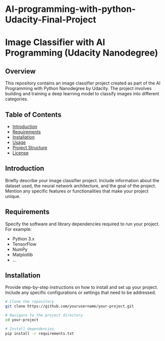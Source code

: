 # AI-programming-with-python-Udacity-Final-Project

# Image Classifier with AI Programming (Udacity Nanodegree)

## Overview

This repository contains an image classifier project created as part of the AI Programming with Python Nanodegree by Udacity. The project involves building and training a deep learning model to classify images into different categories.

## Table of Contents

- [Introduction](#introduction)
- [Requirements](#requirements)
- [Installation](#installation)
- [Usage](#usage)
- [Project Structure](#project-structure)
- [License](#license)

## Introduction

Briefly describe your image classifier project. Include information about the dataset used, the neural network architecture, and the goal of the project. Mention any specific features or functionalities that make your project unique.

## Requirements

Specify the software and library dependencies required to run your project. For example:

- Python 3.x
- TensorFlow
- NumPy
- Matplotlib
- ...

## Installation

Provide step-by-step instructions on how to install and set up your project. Include any specific configurations or settings that need to be addressed.

```bash
# Clone the repository
git clone https://github.com/yourusername/your-project.git

# Navigate to the project directory
cd your-project

# Install dependencies
pip install -r requirements.txt
